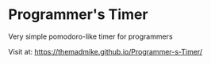 # Programmer's Timer

Very simple pomodoro-like timer for programmers

Visit at: https://themadmike.github.io/Programmer-s-Timer/